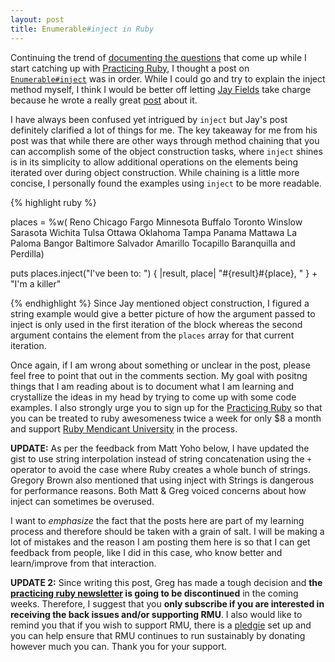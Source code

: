 ```yaml
---
layout: post
title: Enumerable#inject in Ruby
---
```


Continuing the trend of [documenting the questions]({{site.baseurl}}/include-vs-extend-in-ruby.html) that come up while I start catching up with [Practicing Ruby](http://letter.ly/practicing-ruby), I thought a post on [`Enumerable#inject`](http://rdoc.info/stdlib/core/1.9.2/Enumerable#inject-instance_method) was in order. While I could go and try to explain the inject method myself, I think I would be better off letting [Jay Fields](http://jayfields.com/) take charge because he wrote a really great [post](http://blog.jayfields.com/2008/03/ruby-inject.html) about it. 

I have always been confused yet intrigued by `inject` but Jay's post definitely clarified a lot of things for me. The key takeaway for me from his post was that while there are other ways through method chaining that you can accomplish some of the object construction tasks, where `inject` shines is in its simplicity to allow additional operations on the elements being iterated over during object construction. While chaining is a little more concise, I personally found the examples using `inject` to be more readable.

<!--script src="https://gist.github.com/793208.js?file=inject.rb"></script-->
{% highlight ruby %}

places = %w( Reno Chicago Fargo Minnesota Buffalo Toronto Winslow Sarasota 
             Wichita Tulsa Ottawa Oklahoma Tampa Panama Mattawa La Paloma 
             Bangor Baltimore Salvador Amarillo Tocapillo Baranquilla and 
             Perdilla)
         
puts places.inject("I've been to: ") { |result, place| "#{result}#{place}, " } + "I'm a killer"

{% endhighlight %}
Since Jay mentioned object construction, I figured a string example would give a better picture of how the argument passed to inject is only used in the first iteration of the block whereas the second argument contains the element from the `places` array for that current iteration.

Once again, if I am wrong about something or unclear in the post, please feel free to point that out in the comments section. My goal with positng things that I am reading about is to document what I am learning and crystallize the ideas in my head by trying to come up with some code examples. I also strongly urge you to sign up for the [Practicing Ruby](http://letter.ly/practicing-ruby) so that you can be treated to ruby awesomeness twice a week for only $8 a month and support [Ruby Mendicant University](http://university.rubymendicant.com) in the process.

**UPDATE:** As per the feedback from Matt Yoho below, I have updated the gist to use string interpolation instead of string concatenation using the `+` operator to avoid the case where Ruby creates a whole bunch of strings. Gregory Brown also mentioned that using inject with Strings is dangerous for performance reasons. Both Matt & Greg voiced concerns about how inject can sometimes be overused.

I want to _emphasize_ the fact that the posts here are part of my learning process and therefore should be taken with a grain of salt. I will be making a lot of mistakes and the reason I am posting them here is so that I can get feedback from people, like I did in this case, who know better and learn/improve from that interaction.

**UPDATE 2:** Since writing this post, Greg has made a tough decision and **the [practicing ruby newsletter](http://letter.ly/practicing-ruby) is going to be discontinued** in the coming weeks. Therefore, I suggest that you **only subscribe if you are interested in receiving the back issues and/or supporting RMU**. I also would like to remind you that if you wish to support RMU, there is a [pledgie](http://pledgie.com/campaigns/13580) set up and you can help ensure that RMU continues to run sustainably by donating however much you can. Thank you for your support.

